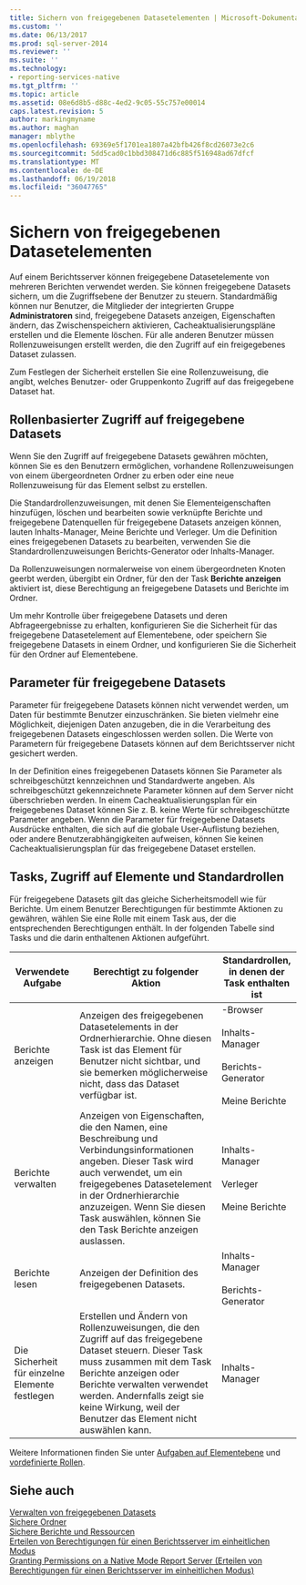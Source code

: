 ```yaml
---
title: Sichern von freigegebenen Datasetelementen | Microsoft-Dokumentation
ms.custom: ''
ms.date: 06/13/2017
ms.prod: sql-server-2014
ms.reviewer: ''
ms.suite: ''
ms.technology:
- reporting-services-native
ms.tgt_pltfrm: ''
ms.topic: article
ms.assetid: 08e6d8b5-d88c-4ed2-9c05-55c757e00014
caps.latest.revision: 5
author: markingmyname
ms.author: maghan
manager: mblythe
ms.openlocfilehash: 69369e5f1701ea1807a42bfb426f8cd26073e2c6
ms.sourcegitcommit: 5dd5cad0c1bbd308471d6c885f516948ad67dfcf
ms.translationtype: MT
ms.contentlocale: de-DE
ms.lasthandoff: 06/19/2018
ms.locfileid: "36047765"
---
```

# <a name="secure-shared-dataset-items"></a>Sichern von freigegebenen Datasetelementen
  Auf einem Berichtsserver können freigegebene Datasetelemente von mehreren Berichten verwendet werden. Sie können freigegebene Datasets sichern, um die Zugriffsebene der Benutzer zu steuern. Standardmäßig können nur Benutzer, die Mitglieder der integrierten Gruppe **Administratoren** sind, freigegebene Datasets anzeigen, Eigenschaften ändern, das Zwischenspeichern aktivieren, Cacheaktualisierungspläne erstellen und die Elemente löschen. Für alle anderen Benutzer müssen Rollenzuweisungen erstellt werden, die den Zugriff auf ein freigegebenes Dataset zulassen.  
  
 Zum Festlegen der Sicherheit erstellen Sie eine Rollenzuweisung, die angibt, welches Benutzer- oder Gruppenkonto Zugriff auf das freigegebene Dataset hat.  
  
## <a name="role-based-access-to-shared-datasets"></a>Rollenbasierter Zugriff auf freigegebene Datasets  
 Wenn Sie den Zugriff auf freigegebene Datasets gewähren möchten, können Sie es den Benutzern ermöglichen, vorhandene Rollenzuweisungen von einem übergeordneten Ordner zu erben oder eine neue Rollenzuweisung für das Element selbst zu erstellen.  
  
 Die Standardrollenzuweisungen, mit denen Sie Elementeigenschaften hinzufügen, löschen und bearbeiten sowie verknüpfte Berichte und freigegebene Datenquellen für freigegebene Datasets anzeigen können, lauten Inhalts-Manager, Meine Berichte und Verleger. Um die Definition eines freigegebenen Datasets zu bearbeiten, verwenden Sie die Standardrollenzuweisungen Berichts-Generator oder Inhalts-Manager.  
  
 Da Rollenzuweisungen normalerweise von einem übergeordneten Knoten geerbt werden, übergibt ein Ordner, für den der Task **Berichte anzeigen** aktiviert ist, diese Berechtigung an freigegebene Datasets und Berichte im Ordner.  
  
 Um mehr Kontrolle über freigegebene Datasets und deren Abfrageergebnisse zu erhalten, konfigurieren Sie die Sicherheit für das freigegebene Datasetelement auf Elementebene, oder speichern Sie freigegebene Datasets in einem Ordner, und konfigurieren Sie die Sicherheit für den Ordner auf Elementebene.  
  
## <a name="shared-dataset-parameters"></a>Parameter für freigegebene Datasets  
 Parameter für freigegebene Datasets können nicht verwendet werden, um Daten für bestimmte Benutzer einzuschränken. Sie bieten vielmehr eine Möglichkeit, diejenigen Daten anzugeben, die in die Verarbeitung des freigegebenen Datasets eingeschlossen werden sollen. Die Werte von Parametern für freigegebene Datasets können auf dem Berichtsserver nicht gesichert werden.  
  
 In der Definition eines freigegebenen Datasets können Sie Parameter als schreibgeschützt kennzeichnen und Standardwerte angeben. Als schreibgeschützt gekennzeichnete Parameter können auf dem Server nicht überschrieben werden. In einem Cacheaktualisierungsplan für ein freigegebenes Dataset können Sie z. B. keine Werte für schreibgeschützte Parameter angeben. Wenn die Parameter für freigegebene Datasets Ausdrücke enthalten, die sich auf die globale User-Auflistung beziehen, oder andere Benutzerabhängigkeiten aufweisen, können Sie keinen Cacheaktualisierungsplan für das freigegebene Dataset erstellen.  
  
## <a name="tasks-access-to-items-and-default-roles"></a>Tasks, Zugriff auf Elemente und Standardrollen  
 Für freigegebene Datasets gilt das gleiche Sicherheitsmodell wie für Berichte. Um einem Benutzer Berechtigungen für bestimmte Aktionen zu gewähren, wählen Sie eine Rolle mit einem Task aus, der die entsprechenden Berechtigungen enthält. In der folgenden Tabelle sind Tasks und die darin enthaltenen Aktionen aufgeführt.  
  
|Verwendete Aufgabe|Berechtigt zu folgender Aktion|Standardrollen, in denen der Task enthalten ist|  
|----------------------|---------------------------------|-----------------------------------------|  
|Berichte anzeigen|Anzeigen des freigegebenen Datasetelements in der Ordnerhierarchie. Ohne diesen Task ist das Element für Benutzer nicht sichtbar, und sie bemerken möglicherweise nicht, dass das Dataset verfügbar ist.|-Browser<br /><br /> Inhalts-Manager<br /><br /> Berichts-Generator<br /><br /> Meine Berichte|  
|Berichte verwalten|Anzeigen von Eigenschaften, die den Namen, eine Beschreibung und Verbindungsinformationen angeben. Dieser Task wird auch verwendet, um ein freigegebenes Datasetelement in der Ordnerhierarchie anzuzeigen. Wenn Sie diesen Task auswählen, können Sie den Task Berichte anzeigen auslassen.|Inhalts-Manager<br /><br /> Verleger<br /><br /> Meine Berichte|  
|Berichte lesen|Anzeigen der Definition des freigegebenen Datasets.|Inhalts-Manager<br /><br /> Berichts-Generator|  
|Die Sicherheit für einzelne Elemente festlegen|Erstellen und Ändern von Rollenzuweisungen, die den Zugriff auf das freigegebene Dataset steuern. Dieser Task muss zusammen mit dem Task Berichte anzeigen oder Berichte verwalten verwendet werden. Andernfalls zeigt sie keine Wirkung, weil der Benutzer das Element nicht auswählen kann.|Inhalts-Manager|  
  
 Weitere Informationen finden Sie unter [Aufgaben auf Elementebene](tasks-and-permissions-item-level-tasks.md) und [vordefinierte Rollen](role-definitions-predefined-roles.md).  
  
## <a name="see-also"></a>Siehe auch  
 [Verwalten von freigegebenen Datasets](../report-data/manage-shared-datasets.md)   
 [Sichere Ordner](secure-folders.md)   
 [Sichere Berichte und Ressourcen](secure-reports-and-resources.md)   
 [Erteilen von Berechtigungen für einen Berichtsserver im einheitlichen Modus](granting-permissions-on-a-native-mode-report-server.md)   
 [Granting Permissions on a Native Mode Report Server (Erteilen von Berechtigungen für einen Berichtsserver im einheitlichen Modus)](granting-permissions-on-a-native-mode-report-server.md)  
  
  